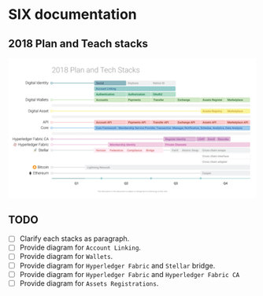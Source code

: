 # SIX documentation

## 2018 Plan and Teach stacks
![](./img/tech-plan-2018.png)

## TODO
- [ ] Clarify each stacks as paragraph.
- [ ] Provide diagram for `Account Linking`.
- [ ] Provide diagram for `Wallets`.
- [ ] Provide diagram for `Hyperledger Fabric` and `Stellar` bridge.
- [ ] Provide diagram for `Hyperledger Fabric` and `Hyperledger Fabric CA`
- [ ] Provide diagram for `Assets Registrations`.
